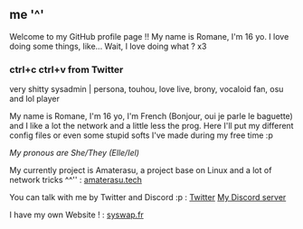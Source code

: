 ## me '^'

Welcome to my GitHub profile page !! 
My name is Romane, I'm 16 yo. I love doing some things, like... Wait, I love doing what ? x3

### ctrl+c ctrl+v from Twitter
very shitty sysadmin | persona, touhou, love live, brony, vocaloid fan, osu and lol player

My name is Romane, I'm 16 yo, I'm French (Bonjour, oui je parle le baguette) and I like a lot the network and a little less the prog. Here I'll put my different config files or even some stupid softs I've made during my free time :p 

*My pronous are She/They (Elle/Iel)*

My currently project is Amaterasu, a project base on Linux and a lot of network tricks ^^'' : 
[amaterasu.tech](https://amaterasu.tech)

You can talk with me by Twitter and Discord :p :
[Twitter](https://twitter.com/syswap_)
[My Discord server](https://discord.com/invite/NjqqHvM)

I have my own Website ! :
[syswap.fr](https://syswap.fr)
